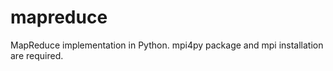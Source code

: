 mapreduce
=========

MapReduce implementation in Python. mpi4py package and mpi installation are required.
